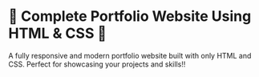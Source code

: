 # 🌟 Complete Portfolio Website Using HTML & CSS 🌟  
A fully responsive and modern portfolio website built with only HTML and CSS. Perfect for showcasing your projects and skills!!

